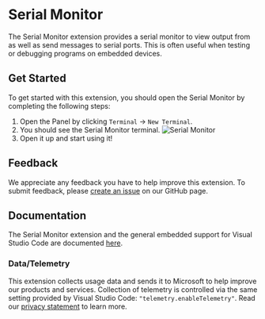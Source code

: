 # Serial Monitor

The Serial Monitor extension provides a serial monitor to view output from as well as send messages to serial ports. This is often useful when testing or debugging programs on embedded devices.

## Get Started

To get started with this extension, you should open the Serial Monitor by completing the following steps:

1. Open the Panel by clicking `Terminal` -> `New Terminal`.
2. You should see the Serial Monitor terminal. ![Serial Monitor](https://github.com/microsoft/vscode-serial-monitor/raw/HEAD/assets/SerialMonitor.gif)
3. Open it up and start using it!

## Feedback

We appreciate any feedback you have to help improve this extension. To submit feedback, please [create an issue](https://github.com/microsoft/vscode-serial-monitor/issues/new) on our GitHub page.

## Documentation

The Serial Monitor extension and the general embedded support for Visual Studio Code are documented [here](https://docs.microsoft.com/en-us/cpp/embedded/?view=msvc-170).

### Data/Telemetry

This extension collects usage data and sends it to Microsoft to help improve our products and services. Collection of telemetry is controlled via the same setting provided by Visual Studio Code: `"telemetry.enableTelemetry"`. Read our [privacy statement](https://privacy.microsoft.com/en-us/privacystatement) to learn more.
